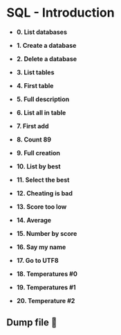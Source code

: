# SQL - Introduction


* **0. List databases**

* **1. Create a database**
  
* **2. Delete a database**

* **3. List tables**
  
* **4. First table**

* **5. Full description**
  
* **6. List all in table**

* **7. First add**

* **8. Count 89**

* **9. Full creation**

* **10. List by best**

* **11. Select the best**

* **12. Cheating is bad**

* **13. Score too low**

* **14. Average**

* **15. Number by score**

* **16. Say my name**

* **17. Go to UTF8**

* **18. Temperatures #0**

* **19. Temperatures #1**

* **20. Temperature #2**
  
## Dump file :dolphin:

